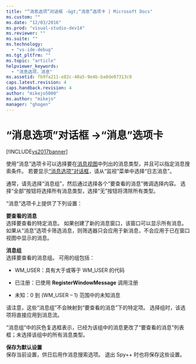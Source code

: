 ```yaml
---
title: "“消息选项”对话框 -&gt;“消息”选项卡 | Microsoft Docs"
ms.custom: ""
ms.date: "12/03/2016"
ms.prod: "visual-studio-dev14"
ms.reviewer: ""
ms.suite: ""
ms.technology: 
  - "vs-ide-debug"
ms.tgt_pltfrm: ""
ms.topic: "article"
helpviewer_keywords: 
  - "消息选项，消息"
ms.assetid: fb9fa211-e82c-40a5-9e4b-ba8de07313c0
caps.latest.revision: 4
caps.handback.revision: 4
author: "mikejo5000"
ms.author: "mikejo"
manager: "ghogen"
---
```

# “消息选项”对话框 -&gt;“消息”选项卡
[!INCLUDE[vs2017banner](../code-quality/includes/vs2017banner.md)]

使用“消息”选项卡可以选择要在[消息视图](../debugger/messages-view.md)中列出的消息类型，并且可以指定消息搜索条件。  若要显示[“消息选项”对话框](../debugger/message-options-dialog-box.md)，请从“监视”菜单中选择“日志消息”。  
  
 通常，请先选择“消息组”，然后通过选择各个“要查看的消息”微调选择内容。  选择“全部”按钮将选择所有消息类型，选择“无”按钮将清除所有类型。  
  
 “消息”选项卡上提供了下列设置：  
  
 **要查看的消息**  
 选择要查看的特定消息。  如果创建了新的消息窗口，该窗口可以显示所有消息。  如果从“消息”选项卡筛选消息，则筛选器只会应用于新消息，不会应用于已在窗口视图中显示的消息。  
  
 **消息组**  
 选择要查看的消息组。  可用的组包括：  
  
-   WM\_USER：具有大于或等于 WM\_USER 的代码  
  
-   已注册：已使用 **RegisterWindowMessage** 调用注册  
  
-   未知：0 到 \(WM\_USER – 1\) 范围中的未知消息  
  
 请注意，这些“消息组”不会映射到“要查看的消息”下的特定项。  选择组时，该选项将直接应用到消息流。  
  
 “消息组”中的灰色复选框表示，已经为该组中的消息更改了“要查看的消息”列表框；未选择该组中的所有消息类型。  
  
 **保存为默认设置**  
 保存当前设置，供日后用作消息搜索选项。  退出 Spy\+\+ 时也将保存这些设置。